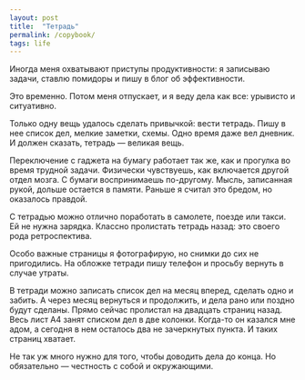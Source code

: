 ```yaml
---
layout: post
title:  "Тетрадь"
permalink: /copybook/
tags: life
---
```


Иногда меня охватывают приступы продуктивности: я записываю задачи, ставлю помидоры и пишу в блог об эффективности.

Это временно. Потом меня отпускает, и я веду дела как все: урывисто и ситуативно.

Только одну вещь удалось сделать привычкой: вести тетрадь. Пишу в нее список дел, мелкие заметки, схемы. Одно время даже вел дневник. И должен сказать, тетрадь — великая вещь.

Переключение с гаджета на бумагу работает так же, как и прогулка во время трудной задачи. Физически чувствуешь, как включается другой отдел мозга. С бумаги воспринимаешь по-другому. Мысль, записанная рукой, дольше остается в памяти. Раньше я считал это бредом, но оказалось правдой.

С тетрадью можно отлично поработать в самолете, поезде или такси. Ей не нужна зарядка. Классно пролистать тетрадь назад: это своего рода ретроспектива.

Особо важные страницы я фотографирую, но снимки до сих не пригодились. На обложке тетради пишу телефон и просьбу вернуть в случае утраты.

В тетради можно записать список дел на месяц вперед, сделать одно и забить. А через месяц вернуться и продолжить, и дела рано или поздно будут сделаны. Прямо сейчас пролистал на двадцать страниц назад. Весь лист А4 занят списком дел в две колонки. Когда-то он казался мне адом, а сегодня в нем осталось два не зачеркнутых пункта. И таких страниц хватает.

Не так уж много нужно для того, чтобы доводить дела до конца. Но обязательно — честность с собой и окружающими.
